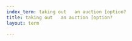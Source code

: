 ```yaml
---
index_term: taking out   an auction [option?
title: taking out   an auction [option?
layout: term

---
```

